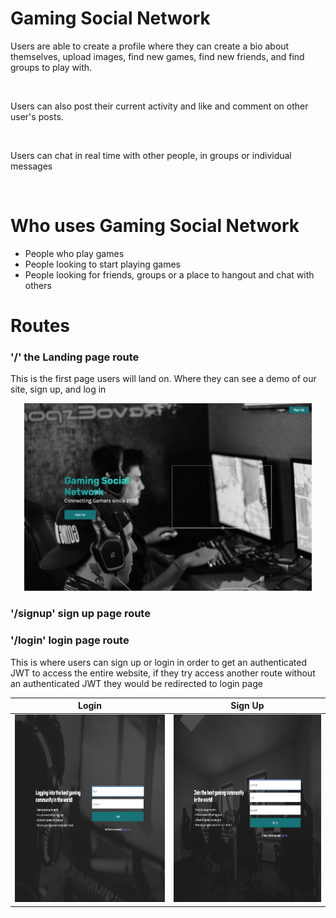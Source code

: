 <h1>Gaming Social Network</h1>

<p>Users are able to create a profile where they can create a bio about themselves, upload images, find new games, find new friends, and find groups to play with.</p>
<br/>
<p>Users can also post their current activity and like and comment on other user's posts.</p>
<br/>
<p>Users can chat in real time with other people, in groups or individual messages</p>
<br/>

<h1>Who uses Gaming Social Network</h1>
<ul>
<li>People who play games</li>
<li>People looking to start playing games</li>
<li>People looking for friends, groups or a place to hangout and chat with others</li>
</ul>

<h1>Routes</h1>
<h3>'/' the Landing page route</h3>
<span>This is the first page users will land on. Where they can see a demo of our site, sign up, and log in</span>
<br/>
<p align="center"><img width="460" height="300" src="src/ReadMeAssets/GSN-Home.png"/></p>
<h3>'/signup' sign up page route</h3>
<h3>'/login' login page route</h3>
<span>This is where users can sign up or login in order to get an authenticated JWT to access the entire website, if they try access another route without an authenticated JWT they would be redirected to login page</span>

| Login                                                                | Sign Up                                                               |
| -------------------------------------------------------------------- | --------------------------------------------------------------------- |
| <img width="460" height="300" src="src/ReadMeAssets/GSN-Login.png"/> | <img width="460" height="300" src="src/ReadMeAssets/GSN-SignUp.png"/> |
